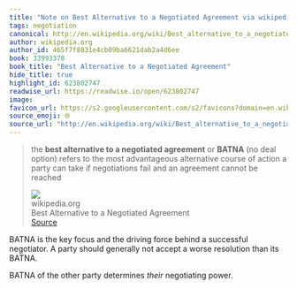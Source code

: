 ```yaml
---
title: "Note on Best Alternative to a Negotiated Agreement via wikipedia.org"
tags: negotiation
canonical: http://en.wikipedia.org/wiki/Best_alternative_to_a_negotiated_agreement
author: wikipedia.org
author_id: 465f7f8831e4cb09ba6621dab2a4d6ee
book: 33993378
book_title: "Best Alternative to a Negotiated Agreement"
hide_title: true
highlight_id: 623802747
readwise_url: https://readwise.io/open/623802747
image: 
favicon_url: https://s2.googleusercontent.com/s2/favicons?domain=en.wikipedia.org
source_emoji: 🌐
source_url: "http://en.wikipedia.org/wiki/Best_alternative_to_a_negotiated_agreement#:~:text=the%20**best%20alternative,cannot%20be%20reached"
---
```


> the **best alternative to a negotiated agreement** or **BATNA** (no deal option) refers to the most advantageous alternative course of action a party can take if negotiations fail and an agreement cannot be reached
> <div class="quoteback-footer"><div class="quoteback-avatar"><img class="mini-favicon" src="https://s2.googleusercontent.com/s2/favicons?domain=en.wikipedia.org"></div><div class="quoteback-metadata"><div class="metadata-inner"><span style="display:none">FROM:</span><div aria-label="wikipedia.org" class="quoteback-author"> wikipedia.org</div><div aria-label="Best Alternative to a Negotiated Agreement" class="quoteback-title"> Best Alternative to a Negotiated Agreement</div></div></div><div class="quoteback-backlink"><a target="_blank" aria-label="go to the full text of this quotation" rel="noopener" href="http://en.wikipedia.org/wiki/Best_alternative_to_a_negotiated_agreement#:~:text=the%20**best%20alternative,cannot%20be%20reached" class="quoteback-arrow"> Source</a></div></div>

BATNA is the key focus and the driving force behind a successful negotiator. A party should generally not accept a worse resolution than its BATNA.

BATNA of the other party determines _their_ negotiating power.